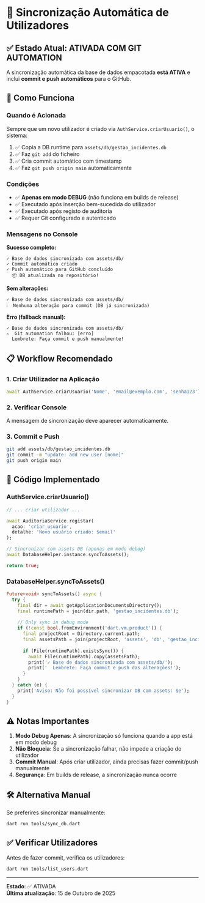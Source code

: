 # 🔄 Sincronização Automática de Utilizadores

## ✅ Estado Atual: ATIVADA COM GIT AUTOMATION

A sincronização automática da base de dados empacotada **está ATIVA** e inclui **commit e push automáticos** para o GitHub.

## 🎯 Como Funciona

### Quando é Acionada
Sempre que um novo utilizador é criado via `AuthService.criarUsuario()`, o sistema:
1. ✅ Copia a DB runtime para `assets/db/gestao_incidentes.db`
2. ✅ Faz `git add` do ficheiro
3. ✅ Cria commit automático com timestamp
4. ✅ Faz `git push origin main` automaticamente

### Condições
- ✅ **Apenas em modo DEBUG** (não funciona em builds de release)
- ✅ Executado após inserção bem-sucedida do utilizador
- ✅ Executado após registo de auditoria
- ✅ Requer Git configurado e autenticado

### Mensagens no Console

**Sucesso completo:**
```
✓ Base de dados sincronizada com assets/db/
✓ Commit automático criado
✓ Push automático para GitHub concluído
  📦 DB atualizada no repositório!
```

**Sem alterações:**
```
✓ Base de dados sincronizada com assets/db/
ℹ️  Nenhuma alteração para commit (DB já sincronizada)
```

**Erro (fallback manual):**
```
✓ Base de dados sincronizada com assets/db/
⚠️  Git automation falhou: [erro]
  Lembrete: Faça commit e push manualmente!
```

## 📋 Workflow Recomendado

### 1. Criar Utilizador na Aplicação
```dart
await AuthService.criarUsuario('Nome', 'email@exemplo.com', 'senha123');
```

### 2. Verificar Console
A mensagem de sincronização deve aparecer automaticamente.

### 3. Commit e Push
```bash
git add assets/db/gestao_incidentes.db
git commit -m "update: add new user [nome]"
git push origin main
```

## 🔧 Código Implementado

### AuthService.criarUsuario()
```dart
// ... criar utilizador ...

await AuditoriaService.registar(
  acao: 'criar_usuario',
  detalhe: 'Novo usuário criado: $email'
);

// Sincronizar com assets DB (apenas em modo debug)
await DatabaseHelper.instance.syncToAssets();

return true;
```

### DatabaseHelper.syncToAssets()
```dart
Future<void> syncToAssets() async {
  try {
    final dir = await getApplicationDocumentsDirectory();
    final runtimePath = join(dir.path, 'gestao_incidentes.db');
    
    // Only sync in debug mode
    if (!const bool.fromEnvironment('dart.vm.product')) {
      final projectRoot = Directory.current.path;
      final assetsPath = join(projectRoot, 'assets', 'db', 'gestao_incidentes.db');
      
      if (File(runtimePath).existsSync()) {
        await File(runtimePath).copy(assetsPath);
        print('✓ Base de dados sincronizada com assets/db/');
        print('  Lembrete: Faça commit e push das alterações!');
      }
    }
  } catch (e) {
    print('Aviso: Não foi possível sincronizar DB com assets: $e');
  }
}
```

## ⚠️ Notas Importantes

1. **Modo Debug Apenas**: A sincronização só funciona quando a app está em modo debug
2. **Não Bloqueia**: Se a sincronização falhar, não impede a criação do utilizador
3. **Commit Manual**: Após criar utilizador, ainda precisas fazer commit/push manualmente
4. **Segurança**: Em builds de release, a sincronização nunca ocorre

## 🛠️ Alternativa Manual

Se preferires sincronizar manualmente:
```bash
dart run tools/sync_db.dart
```

## ✅ Verificar Utilizadores

Antes de fazer commit, verifica os utilizadores:
```bash
dart run tools/list_users.dart
```

---

**Estado**: ✅ ATIVADA  
**Última atualização**: 15 de Outubro de 2025
